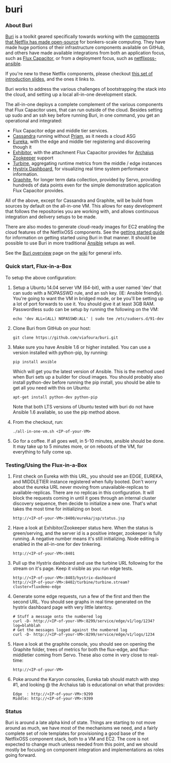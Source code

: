 buri
====

### About Buri

[Buri](https://github.com/viafoura/buri) is a toolkit geared specifically towards working with the [components that Netflix has made open-source](http://netflix.github.io) for bonkers-scale computing. They have made huge portions of their infrastructure components available on GitHub, and others have made available integrations from both an application focus, such as [Flux Capacitor](http://fluxcapacitor.com/), or from a deployment focus, such as [netflixoss-ansible](http://answersforaws.com/code/netflixoss/).

If you're new to these Netflix components, please checkout [this set of introduction slides](http://jhohertz.github.io/netflixoss-slides/), and the ones it links to.

Buri works to address the various challenges of bootstrapping the stack into the cloud, and setting up a local all-in-one development stack.

The all-in-one deploys a complete complement of the various components that Flux Capacitor uses, that can run outside of the cloud. Besides setting up sudo and an ssh key before running Buri, in one command, you get an operational and integrated:

- Flux Capacitor edge and middle tier services.
- [Cassandra](http://cassandra.apache.org/) running without [Priam](https://github.com/Netflix/Priam), as it needs a cloud ASG
- [Eureka](https://github.com/Netflix/eureka), with the edge and middle tier registering and discovering though it
- [Exhibitor](https://github.com/Netflix/exhibitor), with the attachment Flux Capacitor provides for [Archaius](https://github.com/Netflix/archaius) [Zookeeper](http://zookeeper.apache.org/) support
- [Turbine](https://github.com/Netflix/turbine), aggregating runtime metrics from the middle / edge instances
- [Hystrix Dashboard](https://github.com/Netflix/Hystrix/tree/master/hystrix-dashboard), for visualizing real time system performance information.
- [Graphite](http://graphite.wikidot.com/), for longer term data collection, provided by Servo, providing hundreds of data points even for the simple demonstration application Flux Capacitor provides.

All of the above, except for Cassandra and Graphite, will be build from sources by default on the all-in-one VM. This allows for easy development that follows the repositories you are working with, and allows continuous integration and delivery setups to be made.

There are also modes to generate cloud-ready images for EC2 enabling the cloud features of the NetflixOSS components.  See the <a href="../../wiki/Getting-started">getting started guide</a> for information on getting started using Buri in that manner. It should be possible to use Buri in more traditional [Ansible](http://ansible.com) setups as well.

See the <a href="../../wiki/Buri-overview">Buri overview</a> page on the <a href="../../wiki">wiki</a> for general info.

### Quick start, Flux-in-a-Box

To setup the above configuration:

1. Setup a Ubuntu 14.04 server VM (64-bit), with a user named 'dev' that can sudo with a NOPASSWD rule, and an ssh key. (IE: Ansible friendly). You're going to want the VM in bridged mode, or be you'll be setting up a lot of port forwards to use it. You should give it at least 3GB RAM. Passwordless sudo can be setup by running the following on the VM:
   ```
   echo 'dev ALL=(ALL) NOPASSWD:ALL' | sudo tee /etc/sudoers.d/91-dev
   ```

2. Clone Buri from GitHub on your host:

   ```
   git clone https://github.com/viafoura/buri.git
   ```

3. Make sure you have Ansible 1.6 or higher installed. You can use a version installed with python-pip, by running:

   ```
   pip install ansible
   ```

   Which will get you the latest version of Ansible. This is the method used when Buri sets up a builder for cloud images. You should probably also install python-dev before running the pip install, you should be able to get all you need with this on Ubuntu:

   ```
   apt-get install python-dev python-pip
   ```

   Note that both LTS versions of Ubuntu tested with buri do not have Ansible 1.6 available, so use the pip method above.

4. From the checkout, run:

   ```
   ./all-in-one-vm.sh <IP-of-your-VM>
   ```

5. Go for a coffee. If all goes well, in 5-10 minutes, ansible should be done. It may take up to 5 minutes more, or on reboots of the VM, for everything to fully come up.

### Testing/Using the Flux-in-a-Box

1. First check on Eureka with this URL, you should see an EDGE, EUREKA, and MIDDLETIER instance registered when fully booted. Don't worry about the eureka URL never moving from unavailable-replicas to available-replicas. There are no replicas in this configuration. It will block the requests coming in until it goes through an internal cluster discovery sequence, then decide to initialize a new one. That's what takes the most time for initializing on boot.

   ```
   http://<IP-of-your-VM>:8400/eureka/jsp/status.jsp
   ```

2. Have a look at Exhibitor/Zookeeper status here. When the status is green/serving, and the server id is a positive integer, zookeeper is fully running. A negative number means it's still initializing. Node editing is enabled in the all-in-one for dev tinkering.

   ```
   http://<IP-of-your-VM>:8401
   ```

3. Pull up the Hystrix dashboard and use the turbine URL following for the stream on it's page. Keep it visible as you run edge tests.

   ```
   http://<IP-of-your-VM>:8403/hystrix-dashboard
   http://<IP-of-your-VM>:8402/turbine/turbine.stream?cluster=fluxdemo-edge
   ```

4. Generate some edge requests, run a few of the first and then the second URL. You should see graphs in real time generated on the hystrix dashboard page with very little latentcy.

   ```
   # Stuff a message onto the numbered log
   curl -D- http://<IP-of-your-VM>:8299/service/edge/v1/log/1234?log=blahblah
   # Get the messages logged against the numbered log
   curl -D- http://<IP-of-your-VM>:8299/service/edge/v1/logs/1234
   ```

5. Have a look at the graphite console, you should see on opening the Graphite folder, trees of metrics for both the flux-edge, and flux-middletier coming from Servo. These also come in very close to real-time:

   ```
   http://<IP-of-your-VM>
   ```

6. Poke around the Karyon consoles, Eureka tab should match with step #1, and looking @ the Archaius tab is educational on what that provides:

   ```
   Edge  : http://<IP-of-your-VM>:9299
   Middle: http://<IP-of-your-VM>:9399
   ```

### Status

Buri is around a late alpha kind of state. Things are starting to not move around as much, we have most of the mechanisms we need, and a fairly complete set of role templates for provisioning a good base of the NetflixOSS component stack, both to a VM and EC2. The core is not expected to change much unless needed from this point, and we should mostly be focusing on component integration and implementations as roles going forward.

